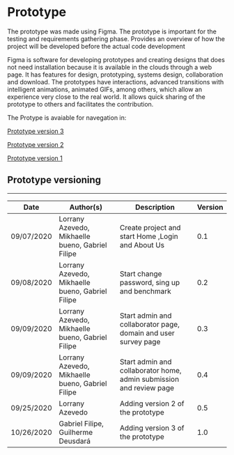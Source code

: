 # Prototype

The prototype was made using Figma. The prototype is important for the testing and requirements gathering phase. Provides an overview of how the project will be developed before the actual code development

Figma is software for developing prototypes and creating designs that does not need installation because it is available in the clouds through a web page. It has features for design, prototyping, systems design, collaboration and download. The prototypes have interactions, advanced transitions with intelligent animations, animated GIFs, among others, which allow an experience very close to the real world. It allows quick sharing of the prototype to others and facilitates the contribution.

The Protype is avaiable for navegation in:

[Prototype version 3](https://www.figma.com/proto/H3Yaq99iQw5HVpdEaNoqAw/TLCDL?node-id=145%3A169&scaling=min-zoom)

[Prototype version 2](https://www.figma.com/proto/H3Yaq99iQw5HVpdEaNoqAw/TLCDL?node-id=1%3A429&scaling=min-zoom)

[Prototype version 1](https://www.figma.com/proto/eDPefFCFvVwSj13AD7RqVs/TLCDL?node-id=106%3A2&scaling=min-zoom)


## Prototype versioning
---
|    Date    | Author(s) |             Description             |    Version    |
|------------|---------|-------------------------------------|-------------|
|  09/07/2020| Lorrany Azevedo, Mikhaelle bueno, Gabriel Filipe | Create project and start Home ,Login and About Us | 0.1 |
|  09/08/2020| Lorrany Azevedo, Mikhaelle bueno, Gabriel Filipe | Start change password, sing up and benchmark | 0.2 |
|  09/09/2020| Lorrany Azevedo, Mikhaelle bueno, Gabriel Filipe | Start admin and collaborator page, domain and user survey page | 0.3 |
|  09/09/2020 | Lorrany Azevedo, Mikhaelle bueno, Gabriel Filipe | Start admin and collaborator home, admin submission and review page | 0.4 |
|  09/25/2020 | Lorrany Azevedo | Adding version 2 of the prototype | 0.5 |
|  10/26/2020 | Gabriel Filipe, Guilherme Deusdará | Adding version 3 of the prototype | 1.0 |